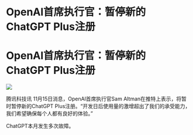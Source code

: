 # OpenAl首席执行官：暂停新的ChatGPT Plus注册

# OpenAl首席执行官：暂停新的ChatGPT Plus注册

![](https://inews.gtimg.com/news_bt/OBJNtdCR1RQ2zpO4ocnSG_rsiHNKg5TKuw0uOsuRwzkLUAA/1000)

腾讯科技讯 11月15日消息，OpenAl首席执行官Sam Altman在推特上表示，将暂时暂停新的ChatGPT
Plus注册。“开发日后使用量的激增超出了我们的承受能力，我们希望确保每个人都有良好的体验。”

ChatGPT本月发生多次故障。

